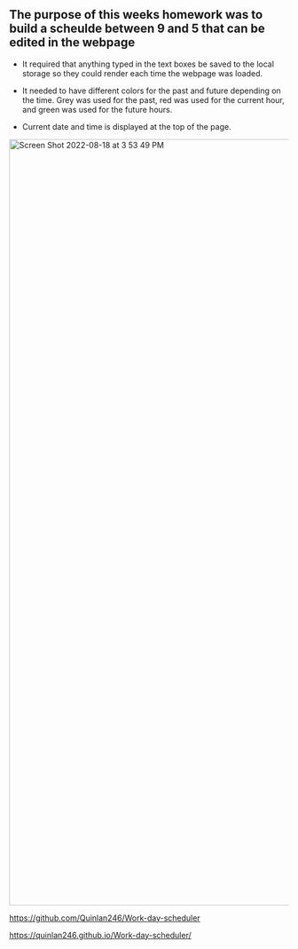 # <Work-day-scheduler>

## The purpose of this weeks homework was to build a scheulde between 9 and 5 that can be edited in the webpage

- It required that anything typed in the text boxes be saved to the local storage so they could render each time the webpage was loaded.

- It needed to have different colors for the past and future depending on the time. Grey was used for the past, red was used for the current hour, and green was used for the future hours.

- Current date and time is displayed at the top of the page.

<img width="1381" alt="Screen Shot 2022-08-18 at 3 53 49 PM" src="https://user-images.githubusercontent.com/108549782/185495263-0d62c774-b958-4508-9cfe-fc589da878e8.png">

https://github.com/Quinlan246/Work-day-scheduler

https://quinlan246.github.io/Work-day-scheduler/
